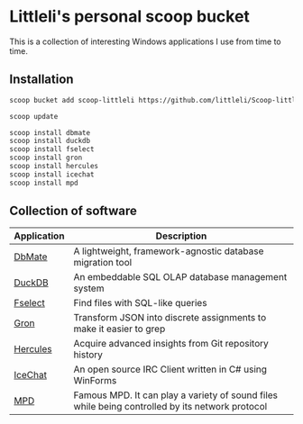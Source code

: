 # Littleli's personal scoop bucket

This is a collection of interesting Windows applications I use from time to time.

## Installation

```sh
scoop bucket add scoop-littleli https://github.com/littleli/Scoop-littleli.git

scoop update

scoop install dbmate
scoop install duckdb
scoop install fselect
scoop install gron
scoop install hercules
scoop install icechat
scoop install mpd
```

## Collection of software

| Application | Description |
|-|-|
| [DbMate](https://github.com/amacneil/dbmate) | A lightweight, framework-agnostic database migration tool |
| [DuckDB](https://duckdb.org) | An embeddable SQL OLAP database management system |
| [Fselect](https://github.com/jhspetersson/fselect) | Find files with SQL-like queries |
| [Gron](https://github.com/tomnomnom/gron) | Transform JSON into discrete assignments to make it easier to grep |
| [Hercules](https://github.com/src-d/hercules) | Acquire advanced insights from Git repository history |
| [IceChat](https://www.icechat.net) | An open source IRC Client written in C# using WinForms |
| [MPD](https://www.musicpd.org) | Famous MPD. It can play a variety of sound files while being controlled by its network protocol |
